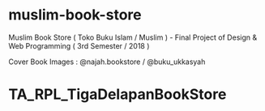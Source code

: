 # muslim-book-store
Muslim Book Store ( Toko Buku Islam / Muslim ) - Final Project of Design &amp; Web Programming ( 3rd Semester / 2018 )

Cover Book Images : @najah.bookstore / @buku_ukkasyah
# TA_RPL_TigaDelapanBookStore

